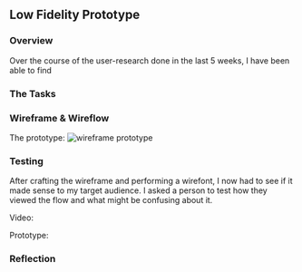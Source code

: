 ## Low Fidelity Prototype

### Overview
Over the course of the user-research done in the last 5 weeks, I have been able to find 



### The Tasks

### Wireframe & Wireflow

The prototype:
![wireframe prototype](./wireframe.jpg)

### Testing
After crafting the wireframe and performing a wirefont, I now had to see if it made sense to my target audience. I asked a person to test how they viewed the flow and what might be confusing about it.

Video: 

Prototype: 



### Reflection


